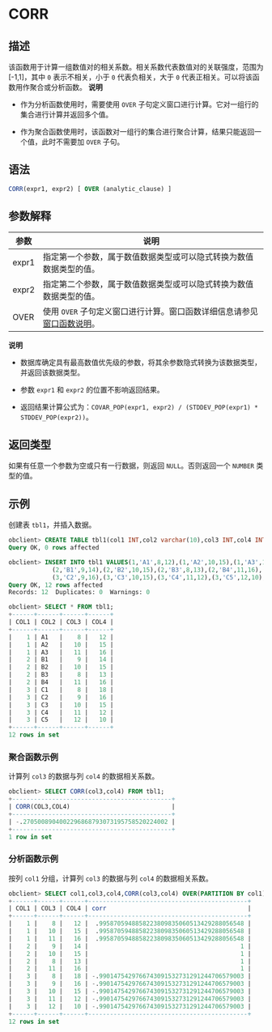 CORR 
=========================



描述 
-----------------------

该函数用于计算一组数值对的相关系数。相关系数代表数值对的关联强度，范围为 \[-1,1\]，其中 `0` 表示不相关，小于 `0` 代表负相关，大于 `0` 代表正相关。可以将该函数用作聚合或分析函数。
**说明**



* 作为分析函数使用时，需要使用 `OVER` 子句定义窗口进行计算。它对一组行的集合进行计算并返回多个值。

  

* 作为聚合函数使用时，该函数对一组行的集合进行聚合计算，结果只能返回一个值，此时不需要加 `OVER` 子句。

  




语法 
-----------------------

```sql
CORR(expr1, expr2) [ OVER (analytic_clause) ]
```



参数解释 
-------------------------



|  参数   |                                           说明                                            |
|-------|-----------------------------------------------------------------------------------------|
| expr1 | 指定第一个参数，属于数值数据类型或可以隐式转换为数值数据类型的值。                                                       |
| expr2 | 指定第二个参数，属于数值数据类型或可以隐式转换为数值数据类型的值。                                                       |
| OVER  | 使用 `OVER` 子句定义窗口进行计算。窗口函数详细信息请参见 [窗口函数说明](../4.analysis-functions-2/1.window-function-description.md)。 |


**说明**



* 数据库确定具有最高数值优先级的参数，将其余参数隐式转换为该数据类型，并返回该数据类型。

  

* 参数 `expr1` 和 `expr2` 的位置不影响返回结果。

  

* 返回结果计算公式为：`COVAR_POP(expr1, expr2) / (STDDEV_POP(expr1) * STDDEV_POP(expr2))`。

  




返回类型 
-------------------------

如果有任意一个参数为空或只有一行数据，则返回 `NULL`。否则返回一个 `NUMBER` 类型的值。

示例 
-----------------------

创建表 `tbl1`，并插入数据。

```sql
obclient> CREATE TABLE tbl1(col1 INT,col2 varchar(10),col3 INT,col4 INT);
Query OK, 0 rows affected

obclient> INSERT INTO tbl1 VALUES(1,'A1',8,12),(1,'A2',10,15),(1,'A3',11,16),
            (2,'B1',9,14),(2,'B2',10,15),(2,'B3',8,13),(2,'B4',11,16),(3,'C1',8,18),
            (3,'C2',9,16),(3,'C3',10,15),(3,'C4',11,12),(3,'C5',12,10);
Query OK, 12 rows affected
Records: 12  Duplicates: 0  Warnings: 0

obclient> SELECT * FROM tbl1;
+------+------+------+------+
| COL1 | COL2 | COL3 | COL4 |
+------+------+------+------+
|    1 | A1   |    8 |   12 |
|    1 | A2   |   10 |   15 |
|    1 | A3   |   11 |   16 |
|    2 | B1   |    9 |   14 |
|    2 | B2   |   10 |   15 |
|    2 | B3   |    8 |   13 |
|    2 | B4   |   11 |   16 |
|    3 | C1   |    8 |   18 |
|    3 | C2   |    9 |   16 |
|    3 | C3   |   10 |   15 |
|    3 | C4   |   11 |   12 |
|    3 | C5   |   12 |   10 |
+------+------+------+------+
12 rows in set
```



### 聚合函数示例 

计算列 `col3` 的数据与列 `col4` 的数据相关系数。

```sql
obclient> SELECT CORR(col3,col4) FROM tbl1;
+--------------------------------------------+
| CORR(COL3,COL4)                            |
+--------------------------------------------+
| -.2705008904002296868793073195758520224002 |
+--------------------------------------------+
1 row in set
```



### 分析函数示例 

按列 `col1` 分组，计算列 `col3` 的数据与列 `col4` 的数据相关系数。

```sql
obclient> SELECT col1,col3,col4,CORR(col3,col4) OVER(PARTITION BY col1) "corr" FROM tbl1;
+------+------+------+--------------------------------------------+
| COL1 | COL3 | COL4 | corr                                       |
+------+------+------+--------------------------------------------+
|    1 |    8 |   12 |  .9958705948858223809835060513429288056548 |
|    1 |   10 |   15 |  .9958705948858223809835060513429288056548 |
|    1 |   11 |   16 |  .9958705948858223809835060513429288056548 |
|    2 |    9 |   14 |                                          1 |
|    2 |   10 |   15 |                                          1 |
|    2 |    8 |   13 |                                          1 |
|    2 |   11 |   16 |                                          1 |
|    3 |    8 |   18 | -.9901475429766743091532731291244706579003 |
|    3 |    9 |   16 | -.9901475429766743091532731291244706579003 |
|    3 |   10 |   15 | -.9901475429766743091532731291244706579003 |
|    3 |   11 |   12 | -.9901475429766743091532731291244706579003 |
|    3 |   12 |   10 | -.9901475429766743091532731291244706579003 |
+------+------+------+--------------------------------------------+
12 rows in set
```


